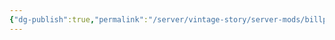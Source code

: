 ```yaml
---
{"dg-publish":true,"permalink":"/server/vintage-story/server-mods/billposting/","tags":["vs-up-to-date"]}
---
```


